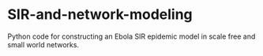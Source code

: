 # SIR-and-network-modeling
Python code for constructing an Ebola SIR epidemic model in scale free and small world networks. 
